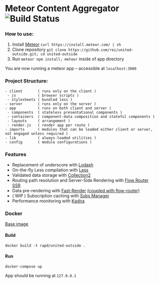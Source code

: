 # Meteor Content Aggregator ![Build Status](https://travis-ci.org/rei/united-outside.svg)

### How to use:
1. Install [Meteor](https://www.meteor.com/install) `curl https://install.meteor.com/ | sh`
1. Clone repository `git clone https://github.com/rei/united-outside.git; cd united-outside`
1. Run `meteor npm install; meteor` inside of app directory

You are now running a meteor app – accessible at `localhost:3000`

### Project Structure:
```
- client       ( runs only on the client )
 - js          ( browser scripts )
 - stylesheets ( bundled less )
- server       ( runs only on the server )
- app          ( runs on both client and server )
 - components  ( stateless presentational components )
 - containers  ( component-data composition and stateful components )
 - layouts     ( arrangement )
 - render.js   ( render app per route )
- imports      ( modules that can be loaded either client or server, not engaged unless required )
- lib          ( always-loaded utilities )
- config       ( module configurations )
```

### Features
- Replacement of underscore with [Lodash](https://atmospherejs.com/stevezhu/lodash)
- On-the-fly Less compilation with [Less](https://atmospherejs.com/grove/less)
- Validated data storage with [Collection2](https://atmospherejs.com/aldeed/collection2)
- Routing path resolution and Server-Side Rendering with [Flow Router SSR](https://atmospherejs.com/meteorhacks/flowrouter-ssr)
- Data pre-rendering with [Fast-Render](https://atmospherejs.com/meteorhacks/fast-render) [(coupled with flow-router)](https://github.com/kadirahq/flow-router#fast-render)
- ( WIP ) Subscription caching with [Subs Manager](https://atmospherejs.com/meteorhacks/subs-manager)
- Performance monitoring with [Kadira](https://atmospherejs.com/meteorhacks/kadira)


### Docker
[Base image](https://github.com/meteorhacks/meteord)

#### Build
```
docker build -t rapd/united-outside .
```

#### Run
```
docker-compose up
```

App should be running at `127.0.0.1`
